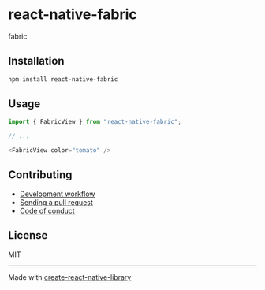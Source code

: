 # react-native-fabric

fabric

## Installation


```sh
npm install react-native-fabric
```


## Usage


```js
import { FabricView } from "react-native-fabric";

// ...

<FabricView color="tomato" />
```


## Contributing

- [Development workflow](CONTRIBUTING.md#development-workflow)
- [Sending a pull request](CONTRIBUTING.md#sending-a-pull-request)
- [Code of conduct](CODE_OF_CONDUCT.md)

## License

MIT

---

Made with [create-react-native-library](https://github.com/callstack/react-native-builder-bob)
